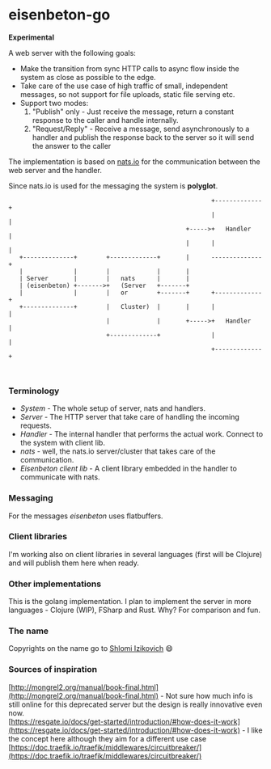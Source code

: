 # eisenbeton-go

**Experimental**

A web server with the following goals:
- Make the transition from sync HTTP calls to async flow inside the system as close as possible to the edge.
- Take care of the use case of high traffic of small, independent messages, so not support for file uploads, static file serving etc.
- Support two modes: 
  1) "Publish" only - Just receive the message, return a constant response to the caller and handle internally.
  2) "Request/Reply" - Receive a message, send asynchronously to a handler and publish the response back to the server so it will send the answer to the caller

The implementation is based on [nats.io](http://nats.io) for the communication between the web server and the handler.

Since nats.io is used for the messaging the system is **polyglot**.

```
                                                        +-------------+
                                                        |             |
                                                 +----->+   Handler   |
                                                 |      |             |
   +--------------+        +-------------+       |      --------------+
   |              |        |             |       |
   | Server       |        |   nats      |       |
   | (eisenbeton) +------->+   (Server   +-------+
   |              |        |   or        +-------+      +-------------+
   +--------------+        |   Cluster)  |       |      |             |
                           |             |       +----->+   Handler   |
                           +-------------+              |             |
                                                        +-------------+



```


### Terminology
- *System* - The whole setup of server, nats and handlers.
- *Server* - The HTTP server that take care of handling the incoming requests.
- *Handler* - The internal handler that performs the actual work. Connect to the system with client lib.
- *nats* - well, the nats.io server/cluster that takes care of the communication.
- *Eisenbeton client lib* - A client library embedded in the handler to communicate with nats.

### Messaging 
For the messages *eisenbeton* uses flatbuffers.

### Client libraries
I'm working also on client libraries in several languages (first will be Clojure) and will publish them here when ready.

### Other implementations
This is the golang implementation. I plan to implement the server in more languages - Clojure (WIP), FSharp and Rust. Why? For comparison and fun.

### The name
Copyrights on the name go to [Shlomi Izikovich](https://github.com/shlomii) :smile:

### Sources of inspiration
[http://mongrel2.org/manual/book-final.html](http://mongrel2.org/manual/book-final.html) - Not sure how much info is still online for this deprecated server but the design is really innovative even now.  
[https://resgate.io/docs/get-started/introduction/#how-does-it-work](https://resgate.io/docs/get-started/introduction/#how-does-it-work) - I like the concept here although they aim for a different use case  
[https://doc.traefik.io/traefik/middlewares/circuitbreaker/](https://doc.traefik.io/traefik/middlewares/circuitbreaker/)
